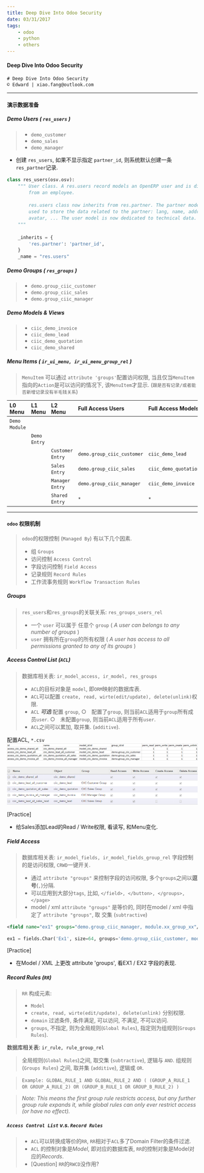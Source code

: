 ```yaml
---
title: Deep Dive Into Odoo Security
date: 03/31/2017
tags:
    - odoo
    - python
    - others
---
```


#### Deep Dive Into Odoo Security

	# Deep Dive Into Odoo Security
	© Edward | xiao.fang@outlook.com

***
#### 演示数据准备

##### Demo Users ( `res_users` )

> - `demo_customer`
> - `demo_sales`
> - `demo_manager`

* 创建 `res_users`, 如果不显示指定 `partner_id`,  则系统默认创建一条`res_partner`记录. 

``` python
class res_users(osv.osv):
    """ User class. A res.users record models an OpenERP user and is different
        from an employee.

        res.users class now inherits from res.partner. The partner model is
        used to store the data related to the partner: lang, name, address,
        avatar, ... The user model is now dedicated to technical data.
    """

    _inherits = {
        'res.partner': 'partner_id',
    }
    _name = "res.users"
```

<!-- more -->

##### Demo Groups ( `res_groups` )

> - `demo.group_ciic_customer`
> - `demo.group_ciic_sales`
> - `demo.group_ciic_manager`

##### Demo Models & Views

> - `ciic_demo_invoice`
> - `ciic_demo_lead`
> - `ciic_demo_quotation`
> - `ciic_demo_shared`

##### Menu Items ( `ir_ui_menu, ir_ui_menu_group_rel` )
> `MenuItem` 可以通过 `attribute 'groups'`配置访问权限, 当且仅当`MenuItem`指向的`Action`是可以访问的情况下, 该`MenuItem`才显示. (`跟是否有记录/或者能否新增记录没有半毛钱关系`) 

|L0 Menu | L1 Menu |  L2 Menu  | Full Access Users  | Full Access Models |
| :---  | :--- | :--- | :--- | :--- |
| `Demo Module` 	|    | |   |
|  	|   `Demo Entry` | |   |
|  	|    |`Customer Entry` | `demo.group_ciic_customer`|`ciic_demo_lead` |
|  |    |  `Sales Entry`| `demo.group_ciic_sales`| `ciic_demo_quotation` |
|  |    |  `Manager Entry`| `demo.group_ciic_manager` | `ciic_demo_invoice` |
|  |    |  `Shared Entry`| `*` | `*` |

***

#### `odoo` 权限机制

> `odoo`的权限控制 (`Managed By`) 有以下几个因素.
> * 组 `Groups` 
> * 访问控制 `Access Control`
> * 字段访问控制 `Field Access`
> * 记录规则 `Record Rules`
> * 工作流事务规则 `Workflow Transaction Rules`

##### Groups

> `res_users`和`res_groups`的关联关系: `res_groups_users_rel`
> *  一个 `user` 可以属于 任意个 `group`  ( *A user can belongs to any number of groups* )
> * `user` 拥有所在`group`的所有权限 ( *A user has access to all permissions granted to any of its groups* )

##### Access Control List (`ACL`)

> 数据库相关表: `ir_model_access, ir_model, res_groups`
> * `ACL`的目标对象是 `model`, 即`ORM`映射的数据库表.
> * `ACL`可以配置 `create, read, wirte(edit/update), delete(unlink)`权限.
> * `ACL` ***可选*** 配置 `group`, 
>   ○　配置了`group`, 则当前`ACL`适用于`group`所有成员`user`.
>   ○　未配置`group`, 则当前`ACL`适用于所有`user`.
> * `ACL`之间可以累加, 取并集. (`additive`).

配置ACL, `*.csv`
![Access Control](/uploads/oddo-security-01.png)

![ACL Config](/uploads/odoo-security-02.png)

[Practice]
- 给Sales添加Lead的Read / Write权限, 看读写, 和Menu变化.

##### Field Access

> 数据库相关表: `ir_model_fields, ir_model_fields_group_rel`
> 字段控制的是访问权限, `CRWD`一键开关.
> * 通过 `attribute "groups"` 来控制字段的访问权限, 多个`groups`之间以**逗号**(`,`)分隔.
> * 可以应用到大部分`tags`, 比如,  `</field>, </button>, </groups>,</page>`
> * model / xml  `attribute "groups"` 是等价的, 同时在model / xml 中指定了 `attribute "groups"`, 取 交集 (`subtractive`) 

```xml
<field name="ex1" groups="demo.group_ciic_manager, module.xx_group_xx"/>
```

``` python
ex1 = fields.Char('Ex1', size=64, groups='demo.group_ciic_customer, module.xx_group_xx')
```

[Practice]
* 在Model / XML 上更改 attribute 'groups', 看EX1 / EX2 字段的表现.


##### Record Rules (`RR`)

> `RR` 构成元素:
> - `Model` 
> -  `create, read, wirte(edit/update), delete(unlink)` 分别权限.
> - `domain` 过滤条件, 条件满足, 可以访问, 不满足, 不可以访问.
> - `groups`, 不指定, 则为全局规则(`Global Rules`), 指定则为组规则(`Groups Rules`).

数据库相关表: `ir_rule, rule_group_rel`

> 全局规则(`Global Rules`)之间, 取交集 (`subtractive`), 逻辑与 `AND`.
> 组规则(`Groups Rules`) 之间, 取并集 (`additive`), 逻辑或 `OR`.

> `Example: GLOBAL_RULE_1 AND GLOBAL_RULE_2 AND ( (GROUP_A_RULE_1 OR GROUP_A_RULE_2) OR (GROUP_B_RULE_1 OR GROUP_B_RULE_2) )`

> *Note: This means the first group rule restricts access, but any further group rule expands it, while global rules can only ever restrict access (or have no effect).*


##### `Access Control List` v.s. `Record Rules`

> * `ACL`可以转换成等价的`RR`, `RR`相对于`ACL`多了Domain Filter的条件过滤.
> * `ACL` 的控制对象是*Model*, 即对应的数据库表, `RR`的控制对象是Model对应的*Records*.
> *  [Question] `RR`的`RWCD`没作用?
   
